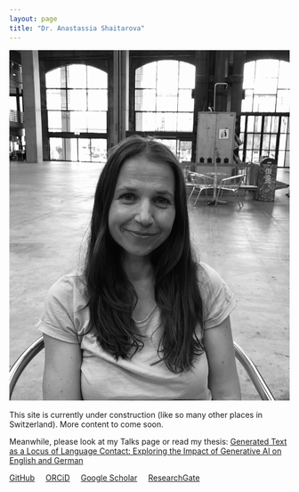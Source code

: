 ```yaml
---
layout: page
title: "Dr. Anastassia Shaitarova"
---
```


<p align="center">
  <img src="/images/relaxed_bw_small.jpg" class="circular" />
</p>

This site is currently under construction (like so many other places in Switzerland). More content to come soon.

Meanwhile, please look at my Talks page or read my thesis: [Generated Text as a Locus of Language Contact: Exploring the Impact of Generative AI on English and German](https://www.zora.uzh.ch/id/eprint/277983/1/Shaitarova_Anastassia_Dissertation.pdf) 

<!-- I earned my PhD in Computational Linguistics in a new, barely-defined research direction that is now rapidly gaining traction: **How does Generative AI affect the way we express ourselves**. Seeded in the pre-ChatGPT days, my research first focused on machine translation (MT) engines -- the biggest AI influncers of the time -- while only a small community of researchers was exposed to the output of large lange models (LLMs).   -->


<!-- investigating the new phenomenon 

am a computational linguist with a strong focus on multilingual NLP, language change, and AI-generated language. My work combines statistical analysis, machine learning, and linguistic theory to understand how technologies like ChatGPT and neural machine translation shape natural language use. I design behavioral experiments, conduct large-scale corpus analyses, and work hands-on with tools like Python, R, and open-source language models. My topics cover topics negation scope resolution, stylometry, and biomedical NLP.  -->

[GitHub](https://github.com/shaitarAn)  &nbsp; &nbsp; [ORCiD](https://orcid.org/0000-0003-3124-190X)  &nbsp; &nbsp; [Google Scholar](https://scholar.google.com/citations?user=9D5jT-QAAAAJ&hl=en)  &nbsp; &nbsp; [ResearchGate](https://www.researchgate.net/profile/Anastassia-Shaitarova)